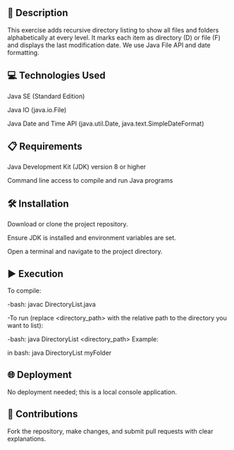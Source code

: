 ## 📄 Description
This exercise adds recursive directory listing to show all files and folders alphabetically at every level.
It marks each item as directory (D) or file (F) and displays the last modification date. We use Java File API and date formatting.

## 💻 Technologies Used
Java SE (Standard Edition)

Java IO (java.io.File)

Java Date and Time API (java.util.Date, java.text.SimpleDateFormat)

## 📋 Requirements
Java Development Kit (JDK) version 8 or higher

Command line access to compile and run Java programs

## 🛠️ Installation
Download or clone the project repository.

Ensure JDK is installed and environment variables are set.

Open a terminal and navigate to the project directory.

## ▶️ Execution
To compile:

-bash:
javac DirectoryList.java

-To run (replace <directory_path> with the relative path to the directory you want to list):

-bash:
java DirectoryList <directory_path>
Example:

in bash:
java DirectoryList myFolder

## 🌐 Deployment
No deployment needed; this is a local console application.

## 🤝 Contributions
Fork the repository, make changes, and submit pull requests with clear explanations.
